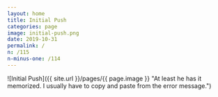 ```yaml
---
layout: home
title: Initial Push
categories: page
image: initial-push.png
date: 2019-10-31
permalink: /
n: /115
n-minus-one: /114
---
```


![Initial Push]({{ site.url }}/pages/{{ page.image }} "At least he has it memorized. I usually have to copy and paste from the error message.")

